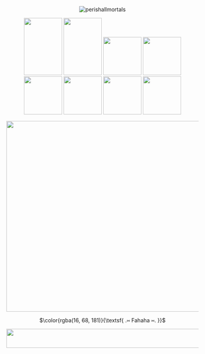 <p align="center"> 
  <img src="https://komarev.com/ghpvc/?username=perishallmortals&label=Profile%20views&color=97ebf6&style=plastic" alt="perishallmortals" /> </p>
</p>

<p align=center> 
  <img width="100" height="150" src="https://64.media.tumblr.com/048d2cb937e595f3bdb72b019f456a87/edd1601488a85f96-7e/s250x400/c1714a1045b2f9635eb7e9140b700a6bbb44c844.gifv"> <img width="100" height="150" src="https://64.media.tumblr.com/9e30b7af533da55246be908bd45b1316/3052e5e9935eef72-4a/s250x400/835f3aa1ee7ad43a72d488ac8f75fe76b2f33fee.gifv"> <img width="100" height"150" src="https://64.media.tumblr.com/e365f2f185d298b3c5b60f29d5d3ec59/8e782af85249706f-a9/s100x200/e8f0186865db46e5a784a23c62ba7e7a493a6f8f.gifv"> <img width="100" height"150" src="https://64.media.tumblr.com/a6f3d953d1339018deb168b8eae8aa26/752eeced39fef378-4c/s250x400/35fd54a3b63a3357aef836afb1c22ace3b27577c.gifv"> <img width="100" height"150" src="https://64.media.tumblr.com/3360bb7b9424e0b3047866acbd9faf59/b7f9d37bc2a06c5e-f2/s100x200/497f39163a15342ef4ca232bb03d0c40f946d4fe.gifv"> <img width="100" height"150" src="https://64.media.tumblr.com/666a5528c9fb5f87bb1cf4e24b0c2f80/10da6cde394aee6e-fb/s100x200/015a095085d0ff7607fc4c497ebca7659a423c4f.gifv"> <img width="100" height"150" src="https://64.media.tumblr.com/d04b87c4352bd84b54f447570666ee19/3c9a476b99d675e6-26/s100x200/c04403a89da1d74829bb025ce133b725e01cbe52.png"> <img width="100" height"150" src="https://64.media.tumblr.com/d47772572ce941132d3772dd242ede63/64104f05e58e5ee5-0a/s100x200/668148107a94a76d2c8b9c588b6d41541aa9fd7e.gif">
</p>


 
<p align=center>
  <img width="1000" height="500" src="https://i.pinimg.com/736x/69/55/29/6955297bfb1a882b76e025e2a0f47e54.jpg">
</p>


<p align=center>
$\color{rgba(16, 68, 181)}{\textsf{ .⑅ Fahaha ⑅. }}$<br/>





<p align=center>
 <img width="1000" height="50" src="https://64.media.tumblr.com/66dd6f3caa250026e33df189279a76ff/cacf284d80ee881a-d4/s500x750/a4653b3390abdeda5452e828a5d998bc34d6eded.pnj">
